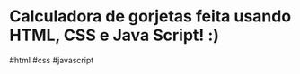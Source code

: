 <h1>Calculadora de gorjetas feita usando HTML, CSS e Java Script! :) </h1>
<p>
#html #css #javascript
</p>
